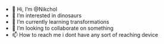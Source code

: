 - 👋 Hi, I’m @Nikchol
- 👀 I’m interested in dinosaurs
- 🌱 I’m currently learning transformations
- 💞️ I’m looking to collaborate on something
- 📫 How to reach me i dont have any sort of reaching device

<!---
Nikchol/Nikchol is a ✨ special ✨ repository because its `README.md` (this file) appears on your GitHub profile.
You can click the Preview link to take a look at your changes.
--->
